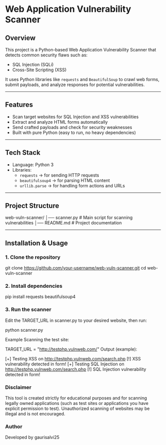 # Web Application Vulnerability Scanner

## Overview
This project is a Python-based Web Application Vulnerability Scanner that detects common security flaws such as:
- SQL Injection (SQLi)
- Cross-Site Scripting (XSS)

It uses Python libraries like `requests` and `BeautifulSoup` to crawl web forms, submit payloads, and analyze responses for potential vulnerabilities.

---

## Features
- Scan target websites for SQL Injection and XSS vulnerabilities  
- Extract and analyze HTML forms automatically  
- Send crafted payloads and check for security weaknesses  
- Built with pure Python (easy to run, no heavy dependencies)  

---

## Tech Stack
- Language: Python 3  
- Libraries:  
  - `requests` → for sending HTTP requests  
  - `beautifulsoup4` → for parsing HTML content  
  - `urllib.parse` → for handling form actions and URLs  

---

## Project Structure
web-vuln-scanner/
│── scanner.py # Main script for scanning vulnerabilities
│── README.md # Project documentation

---

## Installation & Usage

### 1. Clone the repository

git clone https://github.com/your-username/web-vuln-scanner.git
cd web-vuln-scanner


### 2. Install dependencies

pip install requests beautifulsoup4


### 3. Run the scanner
Edit the TARGET_URL in scanner.py to your desired website, then run:

python scanner.py


Example
Scanning the test site:

TARGET_URL = "http://testphp.vulnweb.com/"
Output (example):

[+] Testing XSS on http://testphp.vulnweb.com/search.php
[!] XSS vulnerability detected in form!
[+] Testing SQL Injection on http://testphp.vulnweb.com/search.php
[!] SQL Injection vulnerability detected in form!


### Disclaimer
This tool is created strictly for educational purposes and for scanning legally owned applications (such as test sites or applications you have explicit permission to test).
Unauthorized scanning of websites may be illegal and is not encouraged.

### Author
Developed by gaurisalvi25

